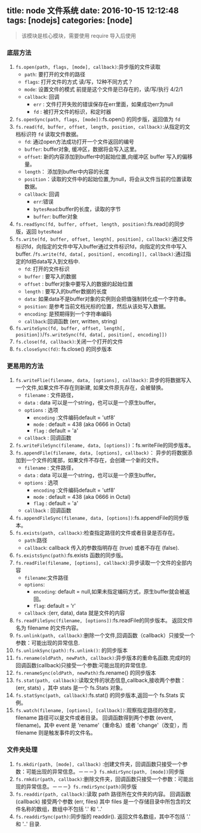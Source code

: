 title: node 文件系统
date: 2016-10-15 12:12:48
tags: [nodejs]
categories: [node]
---

> 该模块是核心模块，需要使用 require 导入后使用

### 底层方法

1. `fs.open(path, flags, [mode], callback)`:异步版的文件读取
    - `path`: 要打开的文件的路径
    - `flags`: 打开文件的方式 读/写，12种不同方式？
    - `mode`: 设置文件的模式 前提是这个文件是已存在的，读/写/执行  4/2/1
    - `callback`: 回调
        - `err` : 文件打开失败的错误保存在err里面，如果成功err为null
        - `fd` : 被打开文件的标识，和定时器
2. `fs.openSync(path, flags, [mode])`:fs.open() 的同步版，返回值为 `fd`
3. `fs.read(fd, buffer, offset, length, position, callback)`:从指定的文档标识符 `fd` 读取文件数据。
    - `fd`: 通过open方法成功打开一个文件返回的编号
    - `buffer`: buffer对象, 缓冲区，数据将会写入这里。
    - `offset`: 新的内容添加到buffer中的起始位置,向缓冲区 buffer 写入的偏移量。
    - `length`： 添加到buffer中内容的长度
    - `position`：读取的文件中的起始位置,为null，将会从文件当前的位置读取数据。
    - `callback`: 回调
        - `err`:错误
        - `bytesRead`:buffer的长度，读取的字节
        - `buffer`: buffer对象
4. `fs.readSync(fd, buffer, offset, length, position)`:fs.read()的同步版，返回 `bytesRead`
5. `fs.write(fd, buffer, offset, length[, position], callback)`:通过文件标识fd，向指定的文件中写入buffer通过文件标识fd，向指定的文件中写入buffer.
    /`fs.write(fd, data[, position[, encoding]], callback)`:通过指定的fd把data写入到文档中.
    - `fd`: 打开的文件标识
    - `buffer` : 要写入的数据
    - `offset` : buffer对象中要写入的数据的起始位置
    - `length` : 要写入的buffer数据的长度
    - `data`: 如果data不是buffer对象的实例则会把值强制转化成一个字符串。
    - `position`: 是参考当前文档光标的位置，然后从该处写入数据。
    - `encoding`: 是预期得到一个字符串编码
    - `callback`:回调函数 (err, written, string)
6. `fs.writeSync(fd, buffer, offset, length[, position])`/`fs.writeSync(fd, data[, position[, encoding]])`
7. `fs.close(fd, callback)`:关闭一个打开的文件
8. `fs.closeSync(fd)`: fs.close() 的同步版本

### 更易用的方法

1. `fs.writeFlie(filename, data, [options], callback)`:
    异步的将数据写入一个文件,如果文件不存在则新建, 如果文件原先存在，会被替换。
    - `filename` : 文件路径，
    - `data` : data 可以是一个string，也可以是一个原生buffer。
    - `options` : 选项
        - `encoding` :文件编码default = 'utf8'
        - `mode` : default = 438 (aka 0666 in Octal)
        - `flag` : default = 'a'
    - `callback` : 回调函数
2. `fs.writeFileSync(filename, data, [options])`：fs.writeFile的同步版本。
3. `fs.appendFile(filename, data, [options], callback)`：
    异步的将数据添加到一个文件的尾部，如果文件不存在，会创建一个新的文件。
    - `filename` : 文件路径，
    - `data` : data 可以是一个string，也可以是一个原生buffer。
    - `options` : 选项
        - `encoding` :文件编码default = 'utf8'
        - `mode` : default = 438 (aka 0666 in Octal)
        - `flag` : default = 'a'
    - `callback` : 回调函数
4. `fs.appendFileSync(filename, data, [options])`:fs.appendFile的同步版本。
5. `fs.exists(path, callback)`:检查指定路径的文件或者目录是否存在。
    - `path`:路径
    - `callback`: callback 传入的参数指明存在 (true) 或者不存在 (false).
6. `fs.existsSync(path)`:fs.exists 函数的同步版。
7. `fs.readFile(filename, [options], callback)`:异步读取一个文件的全部内容
    - `filename`:文件路径
    - `options`:
        - `encoding`:  default = null,如果未指定编码方式，原生buffer就会被返回。
        - `flag`: default = 'r'
    - `callback` :(err, data), data 就是文件的内容
8. `fs.readFileSync(filename, [options])`:fs.readFile的同步版本。 返回文件名为 filename 的文件内容。
9. `fs.unlink(path, callback)`:删除一个文件,回调函数（callback）只接受一个参数：可能出现的异常信息.
10. `fs.unlinkSync(path):fs.unlink()`: 的同步版本
11. `fs.rename(oldPath, newPath, callback)`:异步版本的重命名函数.完成时的回调函数(callback)只接受一个参数:可能出现的异常信息.
12. `fs.renameSync(oldPath, newPath)`:fs.rename() 的同步版本 
13. `fs.stat(path, callback)`:读取文件的状态信息,callback,接收两个参数： (err, stats) ，其中 stats 是一个 fs.Stats 对象。 
14. `fs.statSync(path, callback)`:fs.stat() 的同步版本,返回一个 fs.Stats 实例。
15. `fs.watch(filename, [options], [callback])`:观察指定路径的改变，filename 路径可以是文件或者目录。
    回调函数得到两个参数 (event, filename)。其中 event 是 'rename'（重命名）或者 'change'（改变），而 filename 则是触发事件的文件名。
    
### 文件夹处理

1. `fs.mkdir(path, [mode], callback)` :创建文件夹，回调函数只接受一个参数：可能出现的异常信息。－－－》`fs.mkdirSync(path, [mode])`同步版
2. `fs.rmkdir(path, callback)`:删除文件夹，回调函数只接受一个参数：可能出现的异常信息。－－－》`fs.rmdirSync(path)`同步版
3. `fs.readdir(path, callback)`:读取 path 路径所在文件夹的内容。
    回调函数 (callback) 接受两个参数 (err, files) 其中 files 是一个存储目录中所包含的文件名称的数组，数组中不包括 '.' 和 '..'
4. `fs.readdirSync(path)`:同步版的 readdir(). 返回文件名数组，其中不包括 '.' 和 '..' 目录.
